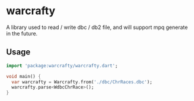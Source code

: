 # warcrafty

A library used to read / write dbc / db2 file, and will support mpq generate in the future.

## Usage

```dart
import 'package:warcrafty/warcrafty.dart';

void main() {
  var warcrafty = Warcrafty.from('./dbc/ChrRaces.dbc');
  warcrafty.parse<WdbcChrRace>();
}
```
